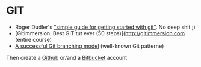 GIT
===

- Roger Dudler's ["simple guide for getting started with git"](http://rogerdudler.github.com/git-guide). No deep shit ;)
- [Gitimmersion. Best GIT tut ever (50 steps)](http://gitimmersion.com (entire course)
- [A successful Git branching model](http://nvie.com/posts/a-successful-git-branching-model) (well-known Git patterne)

Then create a [Github](http://github.com) or/and a [Bitbucket](https://bitbucket.org) account
